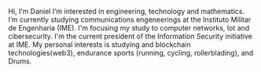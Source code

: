 Hi, I’m Daniel I’m interested in engineering, technology and mathematics. I’m currently studying communications engeneerings at the Instituto Militar de Engenharia (IME). I'm focusing my study to computer networks, Iot and cibersecurity. I'm the current president of the Information Security initiative at IME. My personal interests is studying and blockchain technologies(web3), endurance sports (running, cycling, rollerblading), and Drums.

